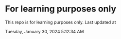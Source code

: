 # For learning purposes only
This repo is for learning purposes only.
Last updated at

Tuesday, January 30, 2024 5:12:34 AM

